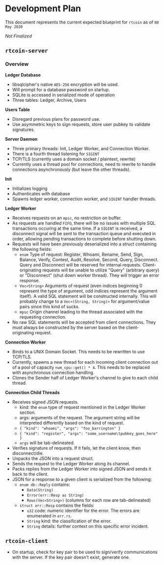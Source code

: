 # Development Plan

This document represents the current expected blueprint for `rtcoin`
as of `08 May 2020`

*Not Finalized*

## `rtcoin-server`

### Overview

**Ledger Database**
* libsqlcipher's native `AES-256` encryption will be used.
* Will prompt for a database password on startup.
* SQLite is accessed in serialized mode of operation
* Three tables: Ledger, Archive, Users

**Users Table**
* Disregard previous plans for password use.
* Use asymmetric keys to sign requests, store user pubkey to validate
signatures.

**Server Daemon**
* Three primary threads: Init, Ledger Worker, and Connection Worker.
* There is a fourth thread listening for `SIGINT`
* TCP/TLS (currently uses a domain socket / plaintext, rewrite)
* Currently uses a thread pool for connections, need to rewrite to handle
connections asynchronously (but leave the other threads).

**Init**
* Initializes logging
* Authenticates with database
* Spawns ledger worker, connection worker, and `SIGINT` handler threads.

**Ledger Worker**
* Receives requests on an `mpsc`, no restriction on buffer.
* As requests are handled `FIFO`, there will be no issues with multiple
SQL transactions occuring at the same time. If a `SIGINT` is received, a
disconnect signal will be sent to the transaction queue and executed in order,
allowing pending transactions to complete before shutting down.
* Requests will have been previously deserialized into a struct containing
the following fields:
    * `enum` Type of request: Register, Whoami, Rename, Send,
    Sign, Balance, Verify, Contest, Audit, Resolve, Second, Query,
    Disconnect. Query and Disconnect will be reserved for internal
    requests. Client-originating requests will be unable to utilize
    "Query" (arbitrary query) or "Disconnect" (shut down worker thread).
    They will trigger an error response.
    * `Vec<String>` Arguments of request (even indices beginning 0 represent
    the type of argument, odd indices represent the argument itself). A valid
    SQL statement will be constructed internally. This will probably change to
    a `Vec<(String, String)>` for argument/value pairs since this kind of
    sucks.
    * `mpsc` Origin channel leading to the thread associated with the
    requesting connection.
* No raw SQL statements will be accepted from client connections. They must
always be constructed by the server based on the client-originating request.

**Connection Worker**
* Binds to a UNIX Domain Socket. This needs to be rewritten to use TCP/TLS.
* Currently, spawns a new thread for each incoming client connection out of a
pool of capacity `num_cpu::get() * 4`. This needs to be replaced with
asynchronous connection handling.
* Clones the Sender half of Ledger Worker's channel to give to each child
thread.

**Connection Child Threads**
* Receives signed JSON requests.
    * kind: the `enum` type of request mentioned in the Ledger Worker
    section.
    * args: arguments of the request. The argument string will be interpreted
    differently based on the kind of request.
    * `{ "kind": "whoami", "args": "foo_barrington" }`
    * `{ "kind": "register", "args": "some_username\tpubkey_goes_here" }`
    * `args` will be tab-delineated.
* Verifies signature of requests. If it fails, let the client know, then
disconnect/die.
* Unpacks the JSON into a request struct.
* Sends the request to the Ledger Worker along its channel.
* Packs replies from the Ledger Worker into signed JSON and sends it back to
the client.
* JSON for a response to a given client is serialized from the following:
    * `enum db::Reply` contains:
        * `Data(String)`
        * `Error(err::Resp as String)`
        * `Rows(Vec<String>)` (columns for each row are tab-delineated)
    * `struct err::Resp` contains the fields:
        * `u32` code: numeric identifier for the error. The errors are
        enumerated in `err.rs`.
        * `String` kind: the classification of the error.
        * `String` details: further context on this specific error incident.

## `rtcoin-client`
* On startup, check for key pair to be used to sign/verify communications with
the server. If the key pair doesn't exist, generate one.
